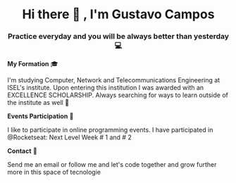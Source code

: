 <h1 align="center">Hi there 👋 , I'm Gustavo Campos</h1>


<h3 align="center">Practice everyday and you will be always better than yesterday 💻</h3>
<!--
**gustavodev1998/gustavodev1998** is a ✨ _special_ ✨ repository because its `README.md` (this file) appears on your GitHub profile.
-->

**My Formation** :mortar_board:

I'm studying Computer, Network and Telecommunications Engineering at ISEL's institute. 
Upon entering this institution I was awarded with an EXCELLENCE SCHOLARSHIP.
Always searching for ways to learn outside of the institute as well :rocket:

**Events Participation** :bookmark_tabs:

I like to participate in online programming events. I have participated in @Rocketseat: Next Level Week # 1 and # 2

**Contact** 📢

Send me an email or follow me and let's code together and grow further more in this space of tecnologie
